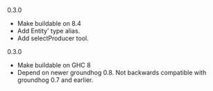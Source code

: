 0.3.0
* Make buildable on 8.4
* Add Entity' type alias.
* Add selectProducer tool.

0.3.0
* Make buildable on GHC 8
* Depend on newer groundhog 0.8. Not backwards compatible with groundhog 0.7 and earlier.
